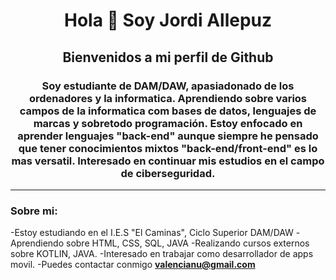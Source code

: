 <div  id="header" align="center">
    <h1 align="center">Hola &#128075 Soy Jordi Allepuz</h1>
    <h2 align="center">Bienvenidos a mi perfil de Github</h2>
    <h3 align="center">Soy estudiante de DAM/DAW, apasiadonado de los ordenadores y la informatica. Aprendiendo sobre varios campos 
        de la informatica com bases de datos, lenguajes de marcas y sobretodo programación. Estoy enfocado en aprender lenguajes "back-end"
        aunque siempre he pensado que tener conocimientos mixtos "back-end/front-end" es lo mas versatil. Interesado en continuar mis estudios
        en el campo de ciberseguridad. 
    </h3>
</div>


---
### Sobre mi:
-Estoy estudiando en el I.E.S "El Caminas", Ciclo Superior DAM/DAW
-Aprendiendo sobre HTML, CSS, SQL, JAVA
-Realizando cursos externos sobre KOTLIN, JAVA.
-Interesado en trabajar como desarrollador de apps movil. 
-Puedes contactar conmigo **valencianu@gmail.com** 

